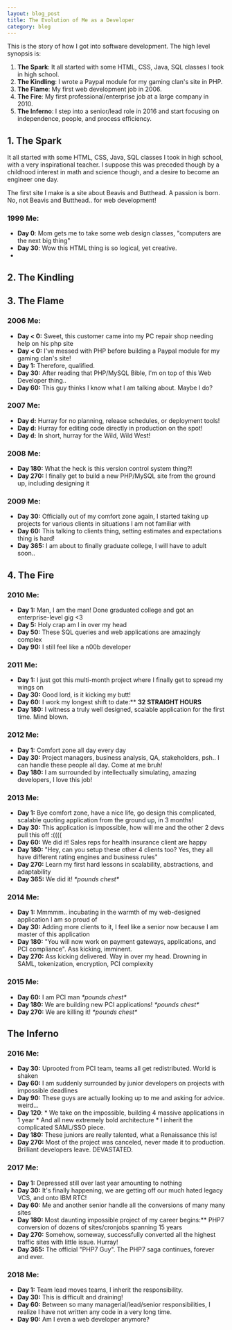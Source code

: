 ```yaml
---
layout: blog_post
title: The Evolution of Me as a Developer
category: blog
---
```


This is the story of how I got into software development. The high level synopsis is:

1. **The Spark**: It all started with some HTML, CSS, Java, SQL classes I took in high school.
2. **The Kindling**: I wrote a Paypal module for my gaming clan's site in PHP.
3. **The Flame**: My first web development job in 2006.
4. **The Fire**: My first professional/enterprise job at a large company in 2010.
5. **The Inferno**: I step into a senior/lead role in 2016 and start focusing on independence, people, and process efficiency.

## 1. The Spark

It all started with some HTML, CSS, Java, SQL classes I took in high school, with a very inspirational teacher. I suppose this was preceded though by a childhood interest in math and science though, and a desire to become an engineer one day.

The first site I make is a site about Beavis and Butthead. A passion is born. No, not Beavis and Butthead.. for web development!

### 1999 Me:

- **Day 0**: Mom gets me to take some web design classes, "computers are the next big thing"
- **Day 30**: Wow this HTML thing is so logical, yet creative.
-

## 2. The Kindling

## 3. The Flame

### 2006 Me:

- **Day < 0:** Sweet, this customer came into my PC repair shop needing help on his php site
- **Day < 0:** I've messed with PHP before building a Paypal module for my gaming clan's site!
- **Day 1:** Therefore, qualified.
- **Day 30:** After reading that PHP/MySQL Bible, I'm on top of this Web Developer thing..
- **Day 60:** This guy thinks I know what I am talking about. Maybe I do?

### 2007 Me:

- **Day d:** Hurray for no planning, release schedules, or deployment tools!
- **Day d:** Hurray for editing code directly in production on the spot!
- **Day d:** In short, hurray for the Wild, Wild West!

### 2008 Me:

- **Day 180:** What the heck is this version control system thing?!
- **Day 270:** I finally get to build a new PHP/MySQL site from the ground up, including designing it

### 2009 Me:

- **Day 30:** Officially out of my comfort zone again, I started taking up projects for various clients in situations I am not familiar with
- **Day 60:** This talking to clients thing, setting estimates and expectations thing is hard!
- **Day 365:** I am about to finally graduate college, I will have to adult soon..

## 4. The Fire

### 2010 Me:

- **Day 1:** Man, I am the man! Done graduated college and got an enterprise-level gig <3
- **Day 5:** Holy crap am I in over my head
- **Day 50:** These SQL queries and web applications are amazingly complex
- **Day 90:** I still feel like a n00b developer

### 2011 Me:

- **Day 1:** I just got this multi-month project where I finally get to spread my wings on
- **Day 30:** Good lord, is it kicking my butt!
- **Day 60:** I work my longest shift to date:** **32 STRAIGHT HOURS**
- **Day 180:** I witness a truly well designed, scalable application for the first time. Mind blown.

### 2012 Me:

- **Day 1:** Comfort zone all day every day
- **Day 30:** Project managers, business analysis, QA, stakeholders, psh.. I can handle these people all day. Come at me bruh!
- **Day 180:** I am surrounded by intellectually simulating, amazing developers, I love this job!

### 2013 Me:
- **Day 1:** Bye comfort zone, have a nice life, go design this complicated, scalable quoting application from the ground up, in 3 months!
- **Day 30:** This application is impossible, how will me and the other 2 devs pull this off :((((
- **Day 60:** We did it! Sales reps for health insurance client are happy
- **Day 180:** "Hey, can you setup these other 4 clients too? Yes, they all have different rating engines and business rules"
- **Day 270:** Learn my first hard lessons in scalability, abstractions, and adaptability
- **Day 365:** We did it! *\*pounds chest\**

### 2014 Me:

- **Day 1:** Mmmmm.. incubating in the warmth of my web-designed application I am so proud of
- **Day 30:** Adding more clients to it, I feel like a senior now because I am master of this application
- **Day 180:** "You will now work on payment gateways, applications, and PCI compliance". Ass kicking, imminent.
- **Day 270:** Ass kicking delivered. Way in over my head. Drowning in SAML, tokenization, encryption, PCI complexity

### 2015 Me:

- **Day 60:** I am PCI man *\*pounds chest\**
- **Day 180:** We are building new PCI applications! *\*pounds chest\**
- **Day 270:** We are killing it! *\*pounds chest\**

## The Inferno

### 2016 Me:

- **Day 30:** Uprooted from PCI team, teams all get redistributed. World is shaken
- **Day 60:** I am suddenly surrounded by junior developers on projects with impossible deadlines
- **Day 90:** These guys are actually looking up to me and asking for advice. weird...
- **Day 120**:
        * We take on the impossible, building 4 massive applications in 1 year
        * And all new extremely bold architecture
        * I inherit the complicated SAML/SSO piece.
- **Day 180:** These juniors are really talented, what a Renaissance this is!
- **Day 270:** Most of the project was canceled, never made it to production. Brilliant developers leave. DEVASTATED.

### 2017 Me:

- **Day 1:** Depressed still over last year amounting to nothing
- **Day 30:** It's finally happening, we are getting off our much hated legacy VCS, and onto IBM RTC!
- **Day 60:** Me and another senior handle all the conversions of many many sites
- **Day 180:** Most daunting impossible project of my career begins:** PHP7 conversion of dozens of sites/cronjobs spanning 15 years
- **Day 270:** Somehow, someway, successfully converted all the highest traffic sites with little issue. Hurray!
- **Day 365:** The official "PHP7 Guy". The PHP7 saga continues, forever and ever.

### 2018 Me:

- **Day 1:** Team lead moves teams, I inherit the responsibility.
- **Day 30:** This is difficult and draining!
- **Day 60:** Between so many managerial/lead/senior responsibilities, I realize I have not written any code in a very long time.
- **Day 90:** Am I even a web developer anymore?